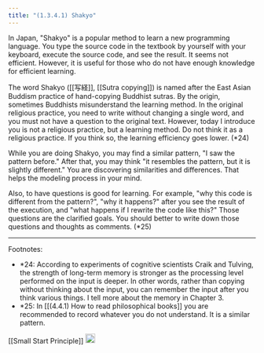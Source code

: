 ```yaml
---
title: "(1.3.4.1) Shakyo"
---
```


In Japan, "Shakyo" is a popular method to learn a new programming language.  You type the source code in the textbook by yourself with your keyboard, execute the source code, and see the result. It seems not efficient. However, it is useful for those who do not have enough knowledge for efficient learning.

The word Shakyo ([[写経]], [[Sutra copying]]) is named after the East Asian Buddism practice of hand-copying Buddhist sutras. By the origin, sometimes Buddhists misunderstand the learning method. In the original religious practice, you need to write without changing a single word, and you must not have a question to the original text. However, today I introduce you is not a religious practice, but a learning method. Do not think it as a religious practice. If you think so, the learning efficiency goes lower. (*24)

While you are doing Shakyo, you may find a similar pattern, "I saw the pattern before." After that, you may think "it resembles the pattern, but it is slightly different." You are discovering similarities and differences. That helps the modeling process in your mind.

Also, to have questions is good for learning. For example, "why this code is different from the pattern?", "why it happens?" after you see the result of the execution, and "what happens if I rewrite the code like this?" Those questions are the clarified goals. You should better to write down those questions and thoughts as comments. (*25)

---

Footnotes:

- *24: According to experiments of cognitive scientists Craik and Tulving, the strength of long-term memory is stronger as the processing level performed on the input is deeper. In other words, rather than copying without thinking about the input, you can remember the input after you think various things. I tell more about the memory in Chapter 3.
- *25: In [[(4.4.1) How to read philosophical books]] you are recommended to record whatever you do not understand. It is a similar pattern.

[[Small Start Principle]]
<img src='https://scrapbox.io/api/pages/nishio-en/en/icon' alt='en.icon' height="19.5"/>